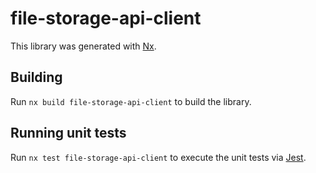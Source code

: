 # file-storage-api-client

This library was generated with [Nx](https://nx.dev).

## Building

Run `nx build file-storage-api-client` to build the library.

## Running unit tests

Run `nx test file-storage-api-client` to execute the unit tests via [Jest](https://jestjs.io).
